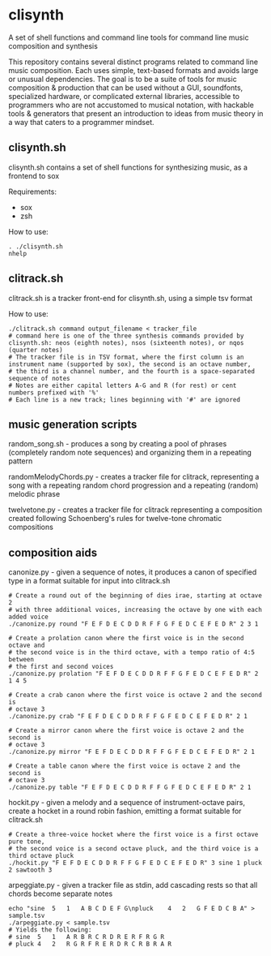 # clisynth
A set of shell functions and command line tools for command line music composition and synthesis

This repository contains several distinct programs related to command line music composition. Each uses simple, text-based formats and avoids large or unusual dependencies. The goal is to be a suite of tools for music composition & production that can be used without a GUI, soundfonts, specialized hardware, or complicated external libraries, accessible to programmers who are not accustomed to musical notation, with hackable tools & generators that present an introduction to ideas from music theory in a way that caters to a programmer mindset.

## clisynth.sh

clisynth.sh contains a set of shell functions for synthesizing music, as a frontend to sox

Requirements:
- sox
- zsh

How to use:

```
. ./clisynth.sh
nhelp
```

## clitrack.sh

clitrack.sh is a tracker front-end for clisynth.sh, using a simple tsv format

How to use:

```
./clitrack.sh command output_filename < tracker_file
# command here is one of the three synthesis commands provided by clisynth.sh: neos (eighth notes), nsos (sixteenth notes), or nqos (quarter notes)
# The tracker file is in TSV format, where the first column is an instrument name (supported by sox), the second is an octave number, 
# the third is a channel number, and the fourth is a space-separated sequence of notes
# Notes are either capital letters A-G and R (for rest) or cent numbers prefixed with '%'
# Each line is a new track; lines beginning with '#' are ignored
```

## music generation scripts

random_song.sh - produces a song by creating a pool of phrases (completely random note sequences) and organizing them in a repeating pattern

randomMelodyChords.py - creates a tracker file for clitrack, representing a song with a repeating random chord progression and a repeating (random) melodic phrase

twelvetone.py - creates a tracker file for clitrack representing a composition created following Schoenberg's rules for twelve-tone chromatic compositions

## composition aids

canonize.py - given a sequence of notes, it produces a canon of specified type in a format suitable for input into clitrack.sh

```
# Create a round out of the beginning of dies irae, starting at octave 2
# with three additional voices, increasing the octave by one with each added voice
./canonize.py round "F E F D E C D D R F F G F E D C E F E D R" 2 3 1 

# Create a prolation canon where the first voice is in the second octave and
# the second voice is in the third octave, with a tempo ratio of 4:5 between
# the first and second voices
./canonize.py prolation "F E F D E C D D R F F G F E D C E F E D R" 2 1 4 5

# Create a crab canon where the first voice is octave 2 and the second is 
# octave 3
./canonize.py crab "F E F D E C D D R F F G F E D C E F E D R" 2 1

# Create a mirror canon where the first voice is octave 2 and the second is 
# octave 3
./canonize.py mirror "F E F D E C D D R F F G F E D C E F E D R" 2 1

# Create a table canon where the first voice is octave 2 and the second is 
# octave 3
./canonize.py table "F E F D E C D D R F F G F E D C E F E D R" 2 1
```

hockit.py - given a melody and a sequence of instrument-octave pairs, create a hocket in a round robin fashion, emitting a format suitable for clitrack.sh

```
# Create a three-voice hocket where the first voice is a first octave pure tone, 
# the second voice is a second octave pluck, and the third voice is a third octave pluck
./hockit.py "F E F D E C D D R F F G F E D C E F E D R" 3 sine 1 pluck 2 sawtooth 3
```

arpeggiate.py - given a tracker file as stdin, add cascading rests so that all chords become separate notes
```
echo "sine	5	1	A B C D E F G\npluck	4	2	G F E D C B A" > sample.tsv
./arpeggiate.py < sample.tsv
# Yields the following:
# sine	5	1	A R B R C R D R E R F R G R
# pluck	4	2	R G R F R E R D R C R B R A R
```
